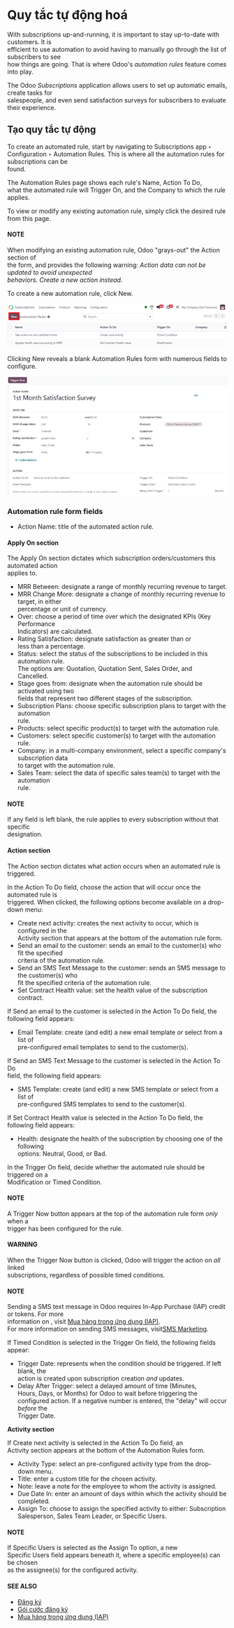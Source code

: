# Quy tắc tự động hoá

With subscriptions up-and-running, it is important to stay up-to-date with customers. It is\
efficient to use automation to avoid having to manually go through the list of subscribers to see\
how things are going. That is where Odoo's _automation rules_ feature comes into play.

The Odoo _Subscriptions_ application allows users to set up automatic emails, create tasks for\
salespeople, and even send satisfaction surveys for subscribers to evaluate their experience.

## Tạo quy tắc tự động

To create an automated rule, start by navigating to Subscriptions app ‣\
Configuration ‣ Automation Rules. This is where all the automation rules for subscriptions can be\
found.

The Automation Rules page shows each rule's Name, Action To Do,\
what the automated rule will Trigger On, and the Company to which the rule\
applies.

To view or modify any existing automation rule, simply click the desired rule from this page.

#### NOTE

When modifying an existing automation rule, Odoo "grays-out" the Action section of\
the form, and provides the following warning: _Action data can not be updated to avoid unexpected_\
_behaviors. Create a new action instead._

To create a new automation rule, click New.

![The Automation Rules page in the Odoo Subscriptions application.](../../../.gitbook/assets/automation-rules-page.png)

Clicking New reveals a blank Automation Rules form with numerous fields to\
configure.

![A sample Automation Rules form in the Odoo Subscriptions application.](../../../.gitbook/assets/automation-rules-form.png)

### Automation rule form fields

* Action Name: title of the automated action rule.

#### Apply On section

The Apply On section dictates which subscription orders/customers this automated action\
applies to.

* MRR Between: designate a range of monthly recurring revenue to target.
* MRR Change More: designate a change of monthly recurring revenue to target, in either\
  percentage or unit of currency.
* Over: choose a period of time over which the designated KPIs (Key Performance\
  Indicators) are calculated.
* Rating Satisfaction: designate satisfaction as greater than or\
  less than a percentage.
* Status: select the status of the subscriptions to be included in this automation rule.\
  The options are: Quotation, Quotation Sent, Sales Order, and\
  Cancelled.
* Stage goes from: designate when the automation rule should be activated using two\
  fields that represent two different stages of the subscription.
* Subscription Plans: choose specific subscription plans to target with the automation\
  rule.
* Products: select specific product(s) to target with the automation rule.
* Customers: select specific customer(s) to target with the automation rule.
* Company: in a multi-company environment, select a specific company's subscription data\
  to target with the automation rule.
* Sales Team: select the data of specific sales team(s) to target with the automation\
  rule.

#### NOTE

If any field is left blank, the rule applies to every subscription without that specific\
designation.

#### Action section

The Action section dictates what action occurs when an automated rule is triggered.

In the Action To Do field, choose the action that will occur once the automated rule is\
triggered. When clicked, the following options become available on a drop-down menu:

* Create next activity: creates the next activity to occur, which is configured in the\
  Activity section that appears at the bottom of the automation rule form.
* Send an email to the customer: sends an email to the customer(s) who fit the specified\
  criteria of the automation rule.
* Send an SMS Text Message to the customer: sends an SMS message to the customer(s) who\
  fit the specified criteria of the automation rule.
* Set Contract Health value: set the health value of the subscription contract.

If Send an email to the customer is selected in the Action To Do field, the\
following field appears:

* Email Template: create (and edit) a new email template _or_ select from a list of\
  pre-configured email templates to send to the customer(s).

If Send an SMS Text Message to the customer is selected in the Action To Do\
field, the following field appears:

* SMS Template: create (and edit) a new SMS template _or_ select from a list of\
  pre-configured SMS templates to send to the customer(s).

If Set Contract Health value is selected in the Action To Do field, the\
following field appears:

* Health: designate the health of the subscription by choosing one of the following\
  options: Neutral, Good, or Bad.

In the Trigger On field, decide whether the automated rule should be triggered on a\
Modification or Timed Condition.

#### NOTE

A Trigger Now button appears at the top of the automation rule form _only_ when a\
trigger has been configured for the rule.

#### WARNING

When the Trigger Now button is clicked, Odoo will trigger the action on _all_ linked\
subscriptions, regardless of possible timed conditions.

#### NOTE

Sending a SMS text message in Odoo requires In-App Purchase (IAP) credit or tokens. For more\
information on , visit [Mua hàng trong ứng dụng (IAP)](applications/essentials/in_app_purchase.md).\
For more information on sending SMS messages, visit[SMS Marketing](applications/marketing/sms_marketing.md).

If Timed Condition is selected in the Trigger On field, the following fields\
appear:

* Trigger Date: represents when the condition should be triggered. If left blank, the\
  action is created upon subscription creation _and_ updates.
* Delay After Trigger: select a delayed amount of time (Minutes,\
  Hours, Days, or Months) for Odoo to wait before triggering the\
  configured action. If a negative number is entered, the "delay" will occur _before_ the\
  Trigger Date.

**Activity section**

If Create next activity is selected in the Action To Do field, an\
Activity section appears at the bottom of the Automation Rules form.

* Activity Type: select an pre-configured activity type from the drop-down menu.
* Title: enter a custom title for the chosen activity.
* Note: leave a note for the employee to whom the activity is assigned.
* Due Date In: enter an amount of days within which the activity should be completed.
* Assign To: choose to assign the specified activity to either: Subscription\
  Salesperson, Sales Team Leader, or Specific Users.

#### NOTE

If Specific Users is selected as the Assign To option, a new\
Specific Users field appears beneath it, where a specific employee(s) can be chosen\
as the assignee(s) for the configured activity.

#### SEE ALSO

* [Đăng ký](applications/sales/subscriptions.md)
* [Gói cước đăng ký](applications/sales/subscriptions/plans.md)
* [Mua hàng trong ứng dụng (IAP)](applications/essentials/in_app_purchase.md)
